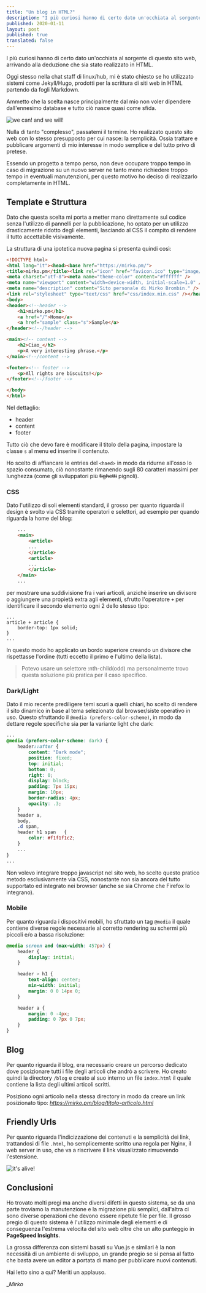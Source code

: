 ```yaml
---
title: "Un blog in HTML?"
description: "I più curiosi hanno di certo dato un'occhiata al sorgente di questo sito web, arrivando alla deduzione che sia stato realizzato in HTML."
published: 2020-01-11
layout: post
published: true
translated: false
---
```

I più curiosi hanno di certo dato un'occhiata al sorgente di questo sito web, arrivando alla deduzione che sia stato realizzato in HTML.

Oggi stesso nella chat staff di linux/hub, mi è stato chiesto se ho utilizzato sistemi come Jekyll/Hugo, prodotti per la scrittura di siti web in HTML partendo da fogli Markdown.

Ammetto che la scelta nasce principalmente dal mio non voler dipendere dall'ennesimo database e tutto ciò nasce quasi come sfida.

![we can! and we will!](https://media1.giphy.com/media/oe8Ii2ZyKl1fy/giphy.gif?cid=790b76115729d4ef79ae477ac3e11b2c64368203e0d0ca7a&rid=giphy.gif)

Nulla di tanto "complesso", passatemi il termine. Ho realizzato questo sito web con lo stesso presupposto per cui nasce: la semplicità. Ossia trattare e pubblicare argomenti di mio interesse in modo semplice e del tutto privo di pretese.

Essendo un progetto a tempo perso, non deve occupare troppo tempo in caso di migrazione su un nuovo server ne tanto meno richiedere troppo tempo in eventuali manutenzioni, per questo motivo ho deciso di realizzarlo completamente in HTML.

## Template e Struttura

Dato che questa scelta mi porta a metter mano direttamente sul codice senza l'utilizzo di pannelli per la pubblicazione, ho optato per un utilizzo drasticamente ridotto degli elementi, lasciando al CSS il compito di rendere il tutto accettabile visivamente.

La struttura di una ipotetica nuova pagina si presenta quindi così:

```html
<!DOCTYPE html>
<html lang="it"><head><base href="https://mirko.pm/">
<title>mirko.pm</title><link rel="icon" href="favicon.ico" type="image/x-icon">
<meta charset="utf-8"><meta name="theme-color" content="#ffffff" />
<meta name="viewport" content="width=device-width, initial-scale=1.0" />
<meta name="description" content="Sito personale di Mirko Brombin." />
<link rel="stylesheet" type="text/css" href="css/index.min.css" /></head>
<body>
<header><!--header -->
    <h1>mirko.pm</h1>
    <a href="/">Home</a>
    <a href="sample" class="s">Sample</a>
</header><!--/header -->

<main><!-- content -->
    <h2>Ciao_</h2>
    <p>A very interesting phrase.</p>
</main><!--/content -->

<footer><!-- footer -->
    <p>All rights are biscuits!</p>
</footer><!--/footer -->

</body>
</html>
```

Nel dettaglio:

*   header
*   content
*   footer

Tutto ciò che devo fare è modificare il titolo della pagina, impostare la classe `s` al menu ed inserire il contenuto.

Ho scelto di affiancare le entries del `<haed>` in modo da ridurne all'osso lo spazio consumato, ciò nonostante rimanendo sugli 80 caratteri massimi per lunghezza (come gli sviluppatori più <del>fighetti</del> pignoli).

### CSS

Dato l'utilizzo di soli elementi standard, il grosso per quanto riguarda il design è svolto via CSS tramite operatori e selettori, ad esempio per quando riguarda la home del blog:

```html
    ...
    <main>
        <article>
        ...
        </article>
        <article>
        ...
        </article>
    </main>
    ...
```

per mostrare una suddivisione fra i vari articoli, anzichè inserire un divisore o aggiungere una propietà extra agli elementi, sfrutto l'operatore `+` per identificare il secondo elemento ogni 2 dello stesso tipo:

    ...
    article + article {
        border-top: 1px solid;
    }
    ...

In questo modo ho applicato un bordo superiore creando un divisore che rispettasse l'ordine (tutti eccetto il primo e l'ultimo della lista).

> Potevo usare un selettore :nth-child(odd) ma personalmente trovo questa soluzione più pratica per il caso specifico.

### Dark/Light

Dato il mio recente prediligere temi scuri a quelli chiari, ho scelto di rendere il sito dinamico in base al tema selezionato dal browser/siste operativo in uso. Questo sfruttando il `@media (prefers-color-scheme)`, in modo da dettare regole specifiche sia per la variante light che dark:

```css
...
@media (prefers-color-scheme: dark) {
    header::after {
        content: "Dark mode";
        position: fixed;
        top: initial;
        bottom: 0;
        right: 0;
        display: block;
        padding: 7px 15px;
        margin: 10px;
        border-radius: 4px;
        opacity: .3;
    }
    header a,
    body,
    .d span,
    header h1 span   {
        color: #f1f1f1c2;
    }
    ...
}
...
```

Non volevo integrare troppo javascript nel sito web, ho scelto questo pratico metodo esclusivamente via CSS, nonostante non sia ancora del tutto supportato ed integrato nei browser (anche se sia Chrome che Firefox lo integrano).

### Mobile

Per quanto riguarda i dispositivi mobili, ho sfruttato un tag `@media` il quale contiene diverse regole necessarie al corretto rendering su schermi più piccoli e/o a bassa risoluzione:

```css
@media screen and (max-width: 457px) {
    header {
        display: initial;
    }

    header > h1 {
        text-align: center;
        min-width: initial;
        margin: 0 0 14px 0;
    }

    header a {
        margin: 0 -4px;
        padding: 0 7px 0 7px;
    }
}
```

## Blog

Per quanto riguarda il blog, era necessario creare un percorso dedicato dove posizionare tutti i file degli articoli che andrò a scrivere. Ho creato quindi la directory `/blog` e creato al suo interno un file `index.html` il quale contiene la lista degli ultimi articoli scritti.

Posiziono ogni articolo nella stessa directory in modo da creare un link posizionato tipo: _https://mirko.pm/blog/titolo-articolo.html_

## Friendly Urls

Per quanto riguarda l'indicizzazione dei contenuti e la semplicità dei link, trattandosi di file `.html`, ho semplicemente scritto una regola per Nginx, il web server in uso, che va a riscrivere il link visualizzato rimuovendo l'estensione.

![it's alive!](https://media.giphy.com/media/YEL7FJP6ed008/giphy.gif)  

## Conclusioni

Ho trovato molti pregi ma anche diversi difetti in questo sistema, se da una parte troviamo la manutenzione e la migrazione più semplici, dall'altra ci sono diverse operazioni che devono essere ripetute file per file. Il grosso pregio di questo sistema è l'utilizzo minimale degli elementi e di conseguenza l'estrema velocita del sito web oltre che un alto punteggio in **PageSpeed Insights**.

La grossa differenza con sistemi basati su Vue.js e similari è la non necessità di un ambiente di sviluppo, un grande pregio se si pensa al fatto che basta avere un editor a portata di mano per pubblicare nuovi contenuti.

Hai letto sino a qui? Meriti un applauso.

__Mirko_
